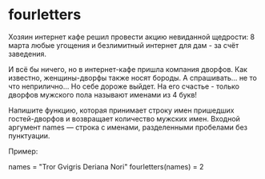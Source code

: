 # fourletters
Хозяин интернет кафе решил провести акцию невиданной щедрости: 8 марта любые угощения и безлимитный интернет для дам - за счёт заведения.   

И всё бы ничего, но в интернет-кафе пришла компания дворфов. Как известно, женщины-дворфы также носят бороды. А спрашивать… не то что неприлично… Но себе дороже выйдет. На его счастье - только дворфов мужского пола называют именами из 4 букв!  

Напишите функцию, которая принимает строку имен пришедших гостей-дворфов и возвращает количество мужских имен.
Входной аргумент names — строка с именами, разделенными пробелами без пунктуации.  

Пример:

names = "Tror Gvigris Deriana Nori"
fourletters(names) = 2

